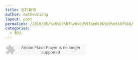 ```yaml
---
title: 谷村新司
author: mathewxiang
layout: post
permalink: /2010/05/%e8%b0%b7%e6%9d%91%e6%96%b0%e5%8f%b8/
categories:
  - 默认
---
```

<embed allowscriptaccess="samedomain" src="http://www.xiami.com/widget/0_2123576/singlePlayer.swf" type="application/x-shockwave-flash" width="257" height="33" wmode="transparent" />